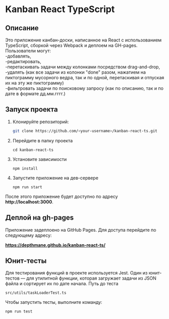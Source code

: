   # Kanban React TypeScript

## Описание

Это приложение канбан-доски, написанное на React с использованием TypeScript, сборкой через Webpack и деплоем на GH-pages. Пользователи могут:<br/>
-добавлять, <br/>
-редактировать,<br/>
-перетаскивать задачи между колонками посредством drag-and-drop, <br/>
-удалять (как все задачи из колонки "done" разом, нажатием на пиктограмму мусорного ведра, так и по одной, перетаскивая и отпуская их на эту же пиктограмму)<br/>
-фильтровать задачи по поисковому запросу (как по описанию, так и по дате в формате дд.мм.гггг.)

## Запуск проекта

1. Клонируйте репозиторий:
   ```bash
   git clone https://github.com/<your-username>/kanban-react-ts.git
   ```
2. Перейдите в папку проекта
   ```
   cd kanban-react-ts
   ```
4. Установите зависимости
   ```
   npm install
   ```
6. Запустите приложение на дев-сервере
   ```
   npm run start
   ```

После этого приложение будет доступно по адресу **http://localhost:3000**.

## Деплой на gh-pages

Приложение задеплоено на GitHub Pages. Для доступа перейдите по следующему адресу:

**https://depthmane.github.io/kanban-react-ts/**

## Юнит-тесты

Для тестирования функций в проекте используется Jest. Один из юнит-тестов — для утилитной функции, которая загружает задачи из JSON файла и сортирует их по дате начала.
Путь до теста
```
src/utils/taskLoaderTest.ts
```
Чтобы запустить тесты, выполните команду:
```
npm run test
```

